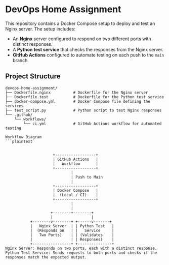# DevOps Home Assignment

This repository contains a Docker Compose setup to deploy and test an Nginx server. The setup includes:
- An **Nginx** server configured to respond on two different ports with distinct responses.
- A **Python test service** that checks the responses from the Nginx server.
- **GitHub Actions** configured to automate testing on each push to the `main` branch.

## Project Structure

```plaintext
devops-home-assignment/
├── Dockerfile.nginx          # Dockerfile for the Nginx server
├── Dockerfile.test           # Dockerfile for the Python test service
├── docker-compose.yml        # Docker Compose file defining the services
├── test_script.py            # Python script to test Nginx responses
└── .github/
    └── workflows/
        └── ci.yml            # GitHub Actions workflow for automated testing

Workflow Diagram
```plaintext


                     +------------------+
                     | GitHub Actions   |
                     |   Workflow       |
                     +------------------+
                             |
                             | Push to Main
                             |
                     +------------------+
                     | Docker Compose   |
                     |  (Local / CI)    |
                     +------------------+
                             |
                             |
                    +--------+--------+
                    |                 |
           +--------v--------+ +------v-------+
           |   Nginx Server  | | Python Test   |
           |  (Responds on   | |   Service     |
           |   Two Ports)    | | (Validates    |
           |                 | | Responses)    |
           +-----------------+ +---------------+
Nginx Server: Responds on two ports, each with a distinct response.
Python Test Service: Sends requests to both ports and checks if the responses match the expected output.
